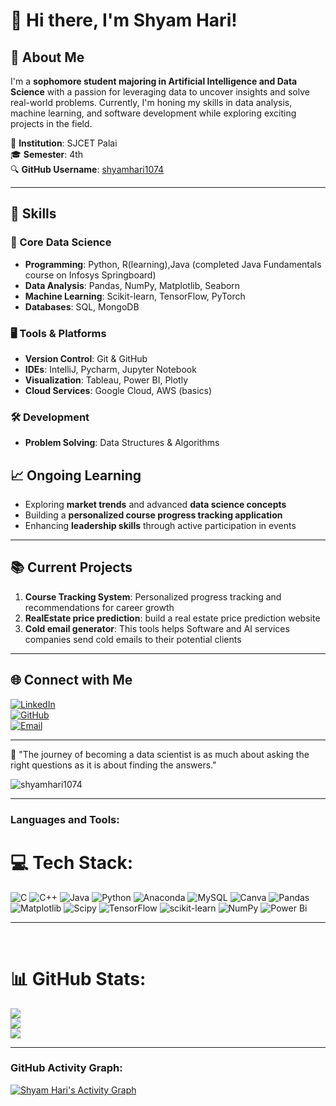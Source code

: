 
# 👋 Hi there, I'm Shyam Hari!  

## 🚀 About Me  
I'm a **sophomore student majoring in Artificial Intelligence and Data Science** with a passion for leveraging data to uncover insights and solve real-world problems. Currently, I'm honing my skills in data analysis, machine learning, and software development while exploring exciting projects in the field.  

📍 **Institution**: SJCET Palai  
🎓 **Semester**: 4th  
🔍 **GitHub Username**: [shyamhari1074](https://github.com/shyamhari1074)  

---

## 🧠 Skills  
### 🌟 Core Data Science  
- **Programming**: Python, R(learning),Java (completed Java Fundamentals course on Infosys Springboard)  
- **Data Analysis**: Pandas, NumPy, Matplotlib, Seaborn  
- **Machine Learning**: Scikit-learn, TensorFlow, PyTorch  
- **Databases**: SQL, MongoDB  

### 🖥️ Tools & Platforms  
- **Version Control**: Git & GitHub  
- **IDEs**: IntelliJ, Pycharm, Jupyter Notebook
- **Visualization**: Tableau, Power BI, Plotly  
- **Cloud Services**: Google Cloud, AWS (basics)  

### 🛠️ Development  
- **Problem Solving**: Data Structures & Algorithms   

## 📈 Ongoing Learning  
- Exploring **market trends** and advanced **data science concepts**  
- Building a **personalized course progress tracking application**  
- Enhancing **leadership skills** through active participation in events  

---

## 📚 Current Projects  
1. **Course Tracking System**: Personalized progress tracking and recommendations for career growth
2. **RealEstate price prediction**:  build a real estate price prediction website
3. **Cold email generator**: This tools helps Software and AI services companies send cold emails to their potential clients

---

## 🌐 Connect with Me  
[![LinkedIn](https://img.shields.io/badge/-LinkedIn-blue?style=flat&logo=linkedin&logoColor=white)](https://www.linkedin.com/in/shyam-hari-5389492b3/)  
[![GitHub](https://img.shields.io/badge/-GitHub-black?style=flat&logo=github&logoColor=white)](https://github.com/shyamhari1074)  
[![Email](https://img.shields.io/badge/-Email-red?style=flat&logo=gmail&logoColor=white)](mailto:shyamhwrk@gmail.com)  

---

🌟 "The journey of becoming a data scientist is as much about asking the right questions as it is about finding the answers."  




<p align="left"> <img src="https://komarev.com/ghpvc/?username=shyamhari1074&label=Profile%20views&color=0e75b6&style=flat" alt="shyamhari1074" /> </p>
<hr>


<h3 align="left">Languages and Tools:</h3>


# 💻 Tech Stack:
![C](https://img.shields.io/badge/c-%2300599C.svg?style=flat&logo=c&logoColor=white) ![C++](https://img.shields.io/badge/c++-%2300599C.svg?style=flat&logo=c%2B%2B&logoColor=white) ![Java](https://img.shields.io/badge/java-%23ED8B00.svg?style=flat&logo=openjdk&logoColor=white) ![Python](https://img.shields.io/badge/python-3670A0?style=flat&logo=python&logoColor=ffdd54) ![Anaconda](https://img.shields.io/badge/Anaconda-%2344A833.svg?style=flat&logo=anaconda&logoColor=white) ![MySQL](https://img.shields.io/badge/mysql-4479A1.svg?style=flat&logo=mysql&logoColor=white) ![Canva](https://img.shields.io/badge/Canva-%2300C4CC.svg?style=flat&logo=Canva&logoColor=white) ![Pandas](https://img.shields.io/badge/pandas-%23150458.svg?style=flat&logo=pandas&logoColor=white) ![Matplotlib](https://img.shields.io/badge/Matplotlib-%23ffffff.svg?style=flat&logo=Matplotlib&logoColor=black) ![Scipy](https://img.shields.io/badge/SciPy-%230C55A5.svg?style=flat&logo=scipy&logoColor=%white) ![TensorFlow](https://img.shields.io/badge/TensorFlow-%23FF6F00.svg?style=flat&logo=TensorFlow&logoColor=white) ![scikit-learn](https://img.shields.io/badge/scikit--learn-%23F7931E.svg?style=flat&logo=scikit-learn&logoColor=white) ![NumPy](https://img.shields.io/badge/numpy-%23013243.svg?style=flat&logo=numpy&logoColor=white) ![Power Bi](https://img.shields.io/badge/power_bi-F2C811?style=flat&logo=powerbi&logoColor=black)


<hr>
<br>

# 📊 GitHub Stats:
![](https://github-readme-stats.vercel.app/api?username=shyamhari1074&theme=dark&hide_border=false&include_all_commits=false&count_private=false)<br/>
![](https://github-readme-streak-stats.herokuapp.com/?user=shyamhari1074&theme=dark&hide_border=false)<br/>
![](https://github-readme-stats.vercel.app/api/top-langs/?username=shyamhari1074&theme=dark&hide_border=false&include_all_commits=false&count_private=false&layout=compact)

---


<h3 align="left">GitHub Activity Graph:</h3>
<a href="https://github.com/ashutosh00710/github-readme-activity-graph"><img alt="Shyam Hari's Activity Graph" src="https://github-readme-activity-graph.vercel.app/graph?username=shyamhari1074&theme=github-compact" /></a> 



